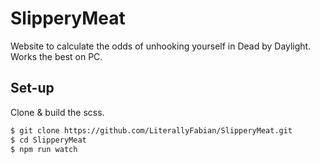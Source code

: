 # SlipperyMeat
Website to calculate the odds of unhooking yourself in Dead by Daylight. Works the best on PC.

## Set-up
Clone & build the scss.
```bash
$ git clone https://github.com/LiterallyFabian/SlipperyMeat.git
$ cd SlipperyMeat
$ npm run watch
```
